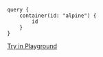 ```gql
query {
    container(id: "alpine") {
        id
    }
}
```

[Try in Playground](https://play.dagger.cloud/)  
